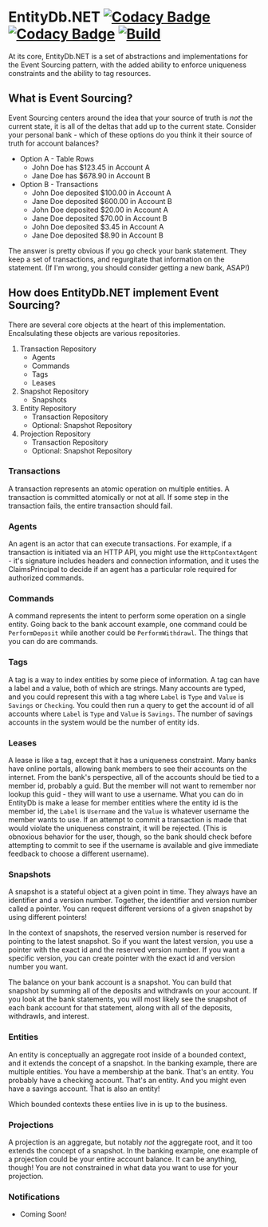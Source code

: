 # EntityDb.NET [![Codacy Badge](https://app.codacy.com/project/badge/Coverage/d9c2b2e4e1ba42918ffeb2377d35bfab)](https://www.codacy.com/gh/entitydb-io/EntityDb.NET/dashboard?utm_source=github.com&utm_medium=referral&utm_content=entitydb-io/EntityDb.NET&utm_campaign=Badge_Coverage) [![Codacy Badge](https://app.codacy.com/project/badge/Grade/d9c2b2e4e1ba42918ffeb2377d35bfab)](https://www.codacy.com/gh/entitydb-io/EntityDb.NET/dashboard?utm_source=github.com&amp;utm_medium=referral&amp;utm_content=entitydb-io/EntityDb.NET&amp;utm_campaign=Badge_Grade) [![Build](https://github.com/entitydb-io/EntityDb.NET/actions/workflows/build.yml/badge.svg)](https://github.com/entitydb-io/EntityDb.NET/actions/workflows/build.yml)

At its core, EntityDb.NET is a set of abstractions and implementations for the Event Sourcing pattern, with the added
ability to enforce uniqueness constraints and the ability to tag resources.

## What is Event Sourcing?

Event Sourcing centers around the idea that your source of truth is _not_ the current state, it is all of the deltas
that add up to the current state. Consider your personal bank - which of these options do you think it their source of
truth for account balances?

- Option A - Table Rows
    - John Doe has $123.45 in Account A
    - Jane Doe has $678.90 in Account B
- Option B - Transactions
    - John Doe deposited $100.00 in Account A
    - Jane Doe deposited $600.00 in Account B
    - John Doe deposited $20.00 in Account A
    - Jane Doe deposited $70.00 in Account B
    - John Doe deposited $3.45 in Account A
    - Jane Doe deposited $8.90 in Account B

The answer is pretty obvious if you go check your bank statement. They keep a set of transactions, and regurgitate that
information on the statement. (If I'm wrong, you should consider getting a new bank, ASAP!)

## How does EntityDb.NET implement Event Sourcing?

There are several core objects at the heart of this implementation. Encalsulating these objects are various repositories.

1. Transaction Repository
   - Agents
   - Commands
   - Tags
   - Leases
2. Snapshot Repository
   - Snapshots
2. Entity Repository
   - Transaction Repository
   - Optional: Snapshot Repository
3. Projection Repository
   - Transaction Repository
   - Optional: Snapshot Repository

### Transactions

A transaction represents an atomic operation on multiple entities. A transaction is committed atomically or not
at all. If some step in the transaction fails, the entire transaction should fail.

### Agents

An agent is an actor that can execute transactions. For example, if a transaction is initiated via an HTTP API, you
might use the `HttpContextAgent` - it's signature includes headers and connection information, and it uses the
ClaimsPrincipal to decide if an agent has a particular role required for authorized commands.

### Commands

A command represents the intent to perform some operation on a single entity. Going back to the bank account example,
one command could be `PerformDeposit` while another could be `PerformWithdrawl`. The things that you can do are
commands.

### Tags

A tag is a way to index entities by some piece of information. A tag can have a label and a value, both of which are
strings. Many accounts are typed, and you could represent this with a tag where `Label` is `Type` and `Value`
is `Savings` or `Checking`. You could then run a query to get the account id of all accounts where `Label` is `Type`
and `Value` is `Savings`. The number of savings accounts in the system would be the number of entity ids.

### Leases

A lease is like a tag, except that it has a uniqueness constraint. Many banks have online portals, allowing bank members
to see their accounts on the internet. From the bank's perspective, all of the accounts should be tied to a member id,
probably a guid. But the member will not want to remember nor lookup this guid - they will want to use a username. What
you can do in EntityDb is make a lease for member entities where the entity id is the member id, the `Label`
is `Username`
and the `Value` is whatever username the member wants to use. If an attempt to commit a transaction is made that would
violate the uniqueness constraint, it will be rejected. (This is obnoxious behavior for the user, though, so the bank
should check before attempting to commit to see if the username is available and give immediate feedback to choose a
different username).

### Snapshots

A snapshot is a stateful object at a given point in time. They always have an identifier and a version number.
Together, the identifier and version number called a pointer. You can request different versions of a given snapshot
by using different pointers!

In the context of snapshots, the reserved version number is reserved for pointing to the latest snapshot.
So if you want the latest version, you use a pointer with the exact id and the reserved version number.
If you want a specific version, you can create pointer with the exact id and version number you want.

The balance on your bank account is a snapshot. You can build that snapshot by summing all of the deposits and
withdrawls on your account. If you look at the bank statements, you will most likely see the snapshot of each bank
account for that statement, along with all of the deposits, withdrawls, and interest.

### Entities

An entity is conceptually an aggregate root inside of a bounded context, and it extends the concept of a snapshot.
In the banking example, there are multiple entities. You have a membership at the bank. That's an entity. You probably
have a checking account. That's an entity. And you might even have a savings account. That is also an entity!

Which bounded contexts these entiies live in is up to the business.

### Projections

A projection is an aggregate, but notably _not_ the aggregate root, and it too extends the concept of a snapshot.
In the banking example, one example of a projection could be your entire account balance. It can be anything, though!
You are not constrained in what data you want to use for your projection.

### Notifications

- Coming Soon!
